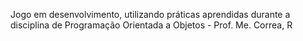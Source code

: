 Jogo em desenvolvimento, utilizando práticas aprendidas durante a disciplina de Programação Orientada a Objetos - Prof. Me. Correa, R